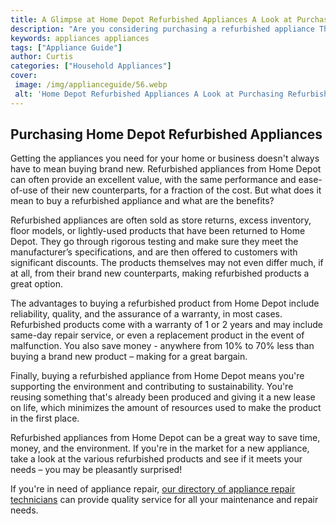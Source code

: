 ```yaml
---
title: A Glimpse at Home Depot Refurbished Appliances A Look at Purchasing Refurbished Appliances
description: "Are you considering purchasing a refurbished appliance This blog post takes a look at the options available at Home Depot and examines what you should consider when making your decision"
keywords: appliances appliances
tags: ["Appliance Guide"]
author: Curtis
categories: ["Household Appliances"]
cover: 
 image: /img/applianceguide/56.webp
 alt: 'Home Depot Refurbished Appliances A Look at Purchasing Refurbished Appliances'
---
```

## Purchasing Home Depot Refurbished Appliances
Getting the appliances you need for your home or business doesn't always have to mean buying brand new. Refurbished appliances from Home Depot can often provide an excellent value, with the same performance and ease-of-use of their new counterparts, for a fraction of the cost. But what does it mean to buy a refurbished appliance and what are the benefits?

Refurbished appliances are often sold as store returns, excess inventory, floor models, or lightly-used products that have been returned to Home Depot. They go through rigorous testing and make sure they meet the manufacturer’s specifications, and are then offered to customers with significant discounts. The products themselves may not even differ much, if at all, from their brand new counterparts, making refurbished products a great option.

The advantages to buying a refurbished product from Home Depot include reliability, quality, and the assurance of a warranty, in most cases. Refurbished products come with a warranty of 1 or 2 years and may include same-day repair service, or even a replacement product in the event of malfunction. You also save money - anywhere from 10% to 70% less than buying a brand new product – making for a great bargain.

Finally, buying a refurbished appliance from Home Depot means you're supporting the environment and contributing to sustainability. You're reusing something that's already been produced and giving it a new lease on life, which minimizes the amount of resources used to make the product in the first place. 

Refurbished appliances from Home Depot can be a great way to save time, money, and the environment. If you're in the market for a new appliance, take a look at the various refurbished products and see if it meets your needs – you may be pleasantly surprised!

If you're in need of appliance repair, [our directory of appliance repair technicians](./pages/appliance-repair-technicians) can provide quality service for all your maintenance and repair needs.
